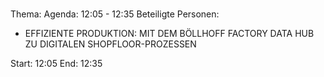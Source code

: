 # 
Thema: 
Agenda: 12:05 - 12:35
Beteiligte Personen:
- EFFIZIENTE PRODUKTION: MIT DEM BÖLLHOFF FACTORY DATA HUB ZU DIGITALEN SHOPFLOOR-PROZESSEN

Start: 12:05
End: 12:35
